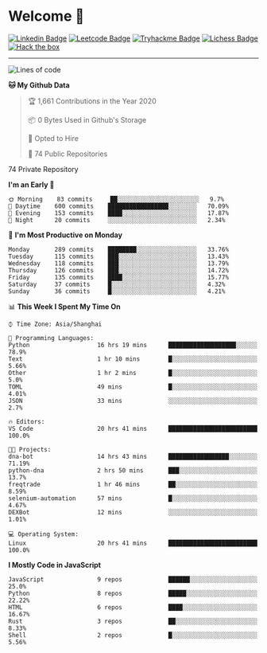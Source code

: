 # Welcome 👋

[![Linkedin Badge](https://img.shields.io/badge/-PedroTorres-blue?style=flat-square&logo=Linkedin&logoColor=white&link=https://www.linkedin.com/in/PedroTorres/)](https://www.linkedin.com/in/pedro-torres-cruz/)
[![Leetcode Badge](https://img.shields.io/badge/profile-leetcode-green)](https://leetcode.com/corfucinas/)
[![Tryhackme Badge](https://img.shields.io/badge/profile-tryhackme-blue)](https://tryhackme.com/p/Corfucinas/)
[![Lichess Badge](https://img.shields.io/badge/challenge_me-lichess-yellow)](https://lichess.org/@/Corfucinas)
[![Hack the box](https://img.shields.io/badge/hack_the_box-profile-red)](https://www.hackthebox.eu/profile/375826)

---

<!--START_SECTION:waka-->
![Lines of code](https://img.shields.io/badge/From%20Hello%20World%20I%27ve%20Written-20.8%20million%20lines%20of%20code-blue)

**🐱 My Github Data** 

> 🏆 1,661 Contributions in the Year 2020
 > 
> 📦 0 Bytes Used in Github's Storage 
 > 
> 💼 Opted to Hire
 > 
> 📜 74 Public Repositories 
 > 
74 Private Repository 
 > 
**I'm an Early 🐤** 

```text
🌞 Morning    83 commits     ██░░░░░░░░░░░░░░░░░░░░░░░   9.7% 
🌆 Daytime    600 commits    █████████████████░░░░░░░░   70.09% 
🌃 Evening    153 commits    ████░░░░░░░░░░░░░░░░░░░░░   17.87% 
🌙 Night      20 commits     ░░░░░░░░░░░░░░░░░░░░░░░░░   2.34%

```
📅 **I'm Most Productive on Monday** 

```text
Monday       289 commits    ████████░░░░░░░░░░░░░░░░░   33.76% 
Tuesday      115 commits    ███░░░░░░░░░░░░░░░░░░░░░░   13.43% 
Wednesday    118 commits    ███░░░░░░░░░░░░░░░░░░░░░░   13.79% 
Thursday     126 commits    ███░░░░░░░░░░░░░░░░░░░░░░   14.72% 
Friday       135 commits    ████░░░░░░░░░░░░░░░░░░░░░   15.77% 
Saturday     37 commits     █░░░░░░░░░░░░░░░░░░░░░░░░   4.32% 
Sunday       36 commits     █░░░░░░░░░░░░░░░░░░░░░░░░   4.21%

```


📊 **This Week I Spent My Time On** 

```text
⌚︎ Time Zone: Asia/Shanghai

💬 Programming Languages: 
Python                   16 hrs 19 mins      ███████████████████░░░░░░   78.9% 
Text                     1 hr 10 mins        █░░░░░░░░░░░░░░░░░░░░░░░░   5.66% 
Other                    1 hr 2 mins         █░░░░░░░░░░░░░░░░░░░░░░░░   5.0% 
TOML                     49 mins             █░░░░░░░░░░░░░░░░░░░░░░░░   4.01% 
JSON                     33 mins             ░░░░░░░░░░░░░░░░░░░░░░░░░   2.7%

🔥 Editors: 
VS Code                  20 hrs 41 mins      █████████████████████████   100.0%

🐱‍💻 Projects: 
dna-bot                  14 hrs 43 mins      █████████████████░░░░░░░░   71.19% 
python-dna               2 hrs 50 mins       ███░░░░░░░░░░░░░░░░░░░░░░   13.7% 
freqtrade                1 hr 46 mins        ██░░░░░░░░░░░░░░░░░░░░░░░   8.59% 
selenium-automation      57 mins             █░░░░░░░░░░░░░░░░░░░░░░░░   4.67% 
DEXBot                   12 mins             ░░░░░░░░░░░░░░░░░░░░░░░░░   1.01%

💻 Operating System: 
Linux                    20 hrs 41 mins      █████████████████████████   100.0%

```

**I Mostly Code in JavaScript** 

```text
JavaScript               9 repos             ██████░░░░░░░░░░░░░░░░░░░   25.0% 
Python                   8 repos             █████░░░░░░░░░░░░░░░░░░░░   22.22% 
HTML                     6 repos             ████░░░░░░░░░░░░░░░░░░░░░   16.67% 
Rust                     3 repos             ██░░░░░░░░░░░░░░░░░░░░░░░   8.33% 
Shell                    2 repos             █░░░░░░░░░░░░░░░░░░░░░░░░   5.56%

```



<!--END_SECTION:waka-->
